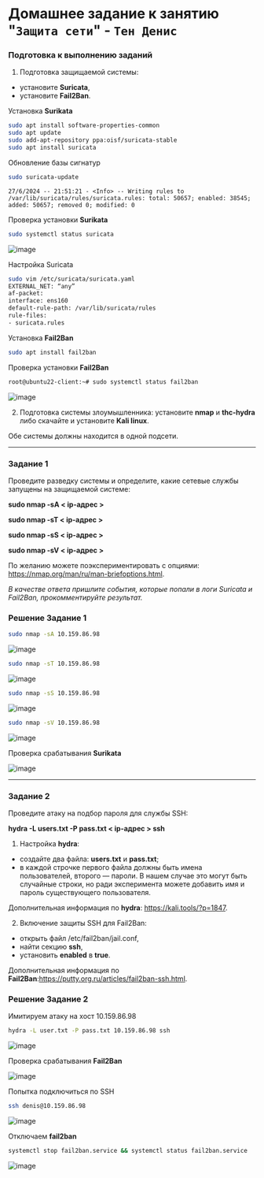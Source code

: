# Домашнее задание к занятию "`Защита сети`" - `Тен Денис`

### Подготовка к выполнению заданий

1. Подготовка защищаемой системы:

- установите **Suricata**,
- установите **Fail2Ban**.

Установка **Surikata**

```sh
sudo apt install software-properties-common
sudo apt update
sudo add-apt-repository ppa:oisf/suricata-stable
sudo apt install suricata
```
Обновление базы сигнатур

```sh
sudo suricata-update
```
```
27/6/2024 -- 21:51:21 - <Info> -- Writing rules to /var/lib/suricata/rules/suricata.rules: total: 50657; enabled: 38545; added: 50657; removed 0; modified: 0
```

Проверка установки **Surikata**

```sh
sudo systemctl status suricata
```
![image](https://github.com/killakazzak/13-03-sdb-hw/assets/32342205/cd5fdc82-6206-43c9-81c9-e503916be5ce)

Настройка Suricata

```sh
sudo vim /etc/suricata/suricata.yaml
EXTERNAL_NET: “any”
af-packet:
interface: ens160
default-rule-path: /var/lib/suricata/rules
rule-files:
- suricata.rules
```

Установка **Fail2Ban**

```sh
sudo apt install fail2ban
```

Проверка установки **Fail2Ban**

```sh
root@ubuntu22-client:~# sudo systemctl status fail2ban
```
![image](https://github.com/killakazzak/13-03-sdb-hw/assets/32342205/33064a20-c39a-4a34-b3be-9526a8391756)



2. Подготовка системы злоумышленника: установите **nmap** и **thc-hydra** либо скачайте и установите **Kali linux**.

Обе системы должны находится в одной подсети.

------

### Задание 1

Проведите разведку системы и определите, какие сетевые службы запущены на защищаемой системе:

**sudo nmap -sA < ip-адрес >**

**sudo nmap -sT < ip-адрес >**

**sudo nmap -sS < ip-адрес >**

**sudo nmap -sV < ip-адрес >**

По желанию можете поэкспериментировать с опциями: https://nmap.org/man/ru/man-briefoptions.html.


*В качестве ответа пришлите события, которые попали в логи Suricata и Fail2Ban, прокомментируйте результат.*

### Решение Задание 1


```sh
sudo nmap -sA 10.159.86.98
```
![image](https://github.com/killakazzak/13-03-sdb-hw/assets/32342205/5c09ccdf-49e1-4dea-b020-f61d25b2a35d)


```sh
sudo nmap -sT 10.159.86.98
```
![image](https://github.com/killakazzak/13-03-sdb-hw/assets/32342205/c3c44384-ed75-458b-8682-218d40b92ddb)


```sh
sudo nmap -sS 10.159.86.98
```
![image](https://github.com/killakazzak/13-03-sdb-hw/assets/32342205/a3b4a300-0151-41a9-888f-9386c525626d)


```sh
sudo nmap -sV 10.159.86.98
```
![image](https://github.com/killakazzak/13-03-sdb-hw/assets/32342205/6eaa40f6-3cd0-451e-a055-283e471980ba)


Проверка срабатывания **Surikata**

![image](https://github.com/killakazzak/13-03-sdb-hw/assets/32342205/f9e223df-6a35-41a5-8a27-6d0f966b6c60)


------

### Задание 2

Проведите атаку на подбор пароля для службы SSH:

**hydra -L users.txt -P pass.txt < ip-адрес > ssh**

1. Настройка **hydra**: 
 
 - создайте два файла: **users.txt** и **pass.txt**;
 - в каждой строчке первого файла должны быть имена пользователей, второго — пароли. В нашем случае это могут быть случайные строки, но ради эксперимента можете добавить имя и пароль существующего пользователя.

Дополнительная информация по **hydra**: https://kali.tools/?p=1847.

2. Включение защиты SSH для Fail2Ban:

-  открыть файл /etc/fail2ban/jail.conf,
-  найти секцию **ssh**,
-  установить **enabled**  в **true**.

Дополнительная информация по **Fail2Ban**:https://putty.org.ru/articles/fail2ban-ssh.html.

### Решение Задание 2

Имитируем атаку на хост 10.159.86.98

```sh
hydra -L user.txt -P pass.txt 10.159.86.98 ssh
```
![image](https://github.com/killakazzak/13-03-sdb-hw/assets/32342205/f7f76319-f86d-44fc-be99-04a3e4a2d0d6)


Проверка срабатывания **Fail2Ban**

![image](https://github.com/killakazzak/13-03-sdb-hw/assets/32342205/c7972d39-5708-4d69-8d36-e47ced0d60b4)


Попытка подключиться по SSH

```sh
ssh denis@10.159.86.98
```
![image](https://github.com/killakazzak/13-03-sdb-hw/assets/32342205/7eeb8e94-a721-4032-97d2-9d73fb02cd94)

Отключаем **fail2ban**

```sh
systemctl stop fail2ban.service && systemctl status fail2ban.service
```
![image](https://github.com/killakazzak/13-03-sdb-hw/assets/32342205/25ab5065-9094-4c8f-855f-3f8fe1a37495)





